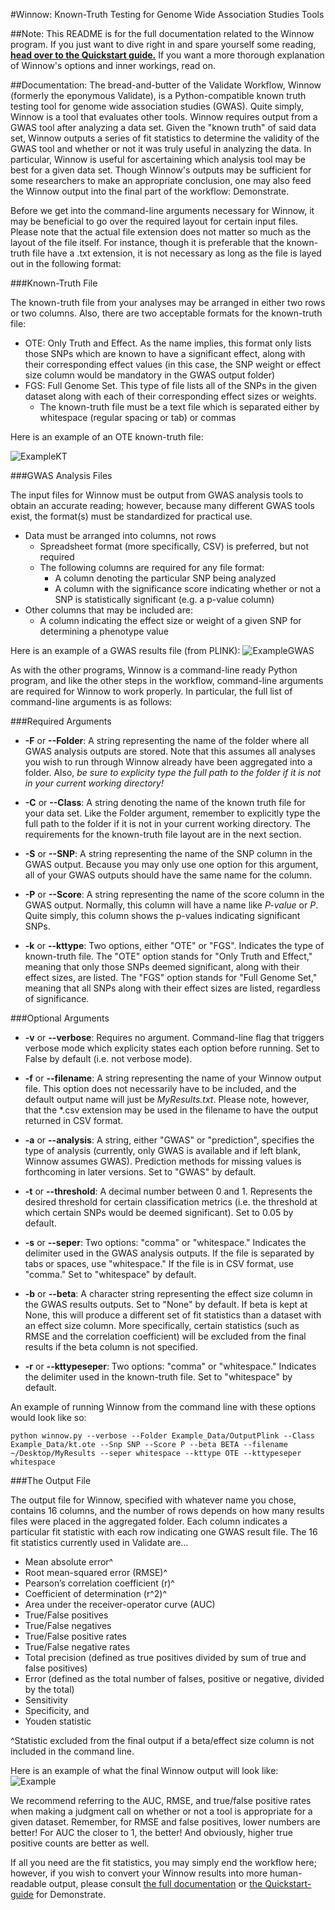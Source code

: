#Winnow: Known-Truth Testing for Genome Wide Association Studies Tools

##Note:
This README is for the full documentation related to the Winnow program. 
If you just want to dive right in and spare yourself some reading, **[head over to the Quickstart guide.](https://github.com/UNCW-iPlant/Quickstart-guide/blob/master/docs/Winnow.md)** 
If you want a more thorough explanation of Winnow's options and inner workings, read on.

##Documentation:
The bread-and-butter of the Validate Workflow, Winnow (formerly the eponymous Validate), is a Python-compatible known truth testing tool for genome wide association studies (GWAS). Quite simply, Winnow is a tool that evaluates other tools. 
Winnow requires output from a GWAS tool after analyzing a data set. Given the "known truth" of said data set, Winnow outputs a series of fit statistics to determine 
the validity of the GWAS tool and whether or not it was truly useful in analyzing the data. In particular, Winnow is useful for ascertaining which analysis tool may be best for a given data set.
Though Winnow's outputs may be sufficient for some researchers to make an appropriate conclusion, one may also feed the Winnow output into the final part of the workflow: Demonstrate.

Before we get into the command-line arguments necessary for Winnow, it may be beneficial to go over the required layout for certain input files.
Please note that the actual file extension does not matter so much as the layout of the file itself. For instance, though it is preferable that the known-truth file have a .txt extension,
it is not necessary as long as the file is layed out in the following format:

###Known-Truth File

The known-truth file from your analyses may be arranged in either two rows or two columns. Also, there are two acceptable formats for the known-truth file:
  * OTE: Only Truth and Effect. As the name implies, this format only lists those SNPs which are known to have a significant effect, along with their corresponding effect values (in this case, the SNP weight or effect size column would be mandatory in the GWAS output folder)
  * FGS: Full Genome Set. This type of file lists all of the SNPs in the given dataset along with each of their corresponding effect sizes or weights.
    * The known-truth file must be a text file which is separated either by whitespace (regular spacing or tab) or commas 

Here is an example of an OTE known-truth file:

![ExampleKT](https://pods.iplantcollaborative.org/wiki/download/attachments/14582582/Screen%20Shot%202015-02-05%20at%201.29.03%20PM.png?version=1&modificationDate=1423340032000&api=v2)

###GWAS Analysis Files

The input files for Winnow must be output from GWAS analysis tools to obtain an accurate reading; however, because many different GWAS tools exist, the format(s) must be standardized for practical use.
* Data must be arranged into columns, not rows
  * Spreadsheet format (more specifically, CSV) is preferred, but not required
  * The following columns are required for any file format:
    * A column denoting the particular SNP being analyzed
    * A column with the significance score indicating whether or not a SNP is statistically significant (e.g. a p-value column)
* Other columns that may be included are:
  * A column indicating the effect size or weight of a given SNP for determining a phenotype value 

Here is an example of a GWAS results file (from PLINK):
![ExampleGWAS](https://pods.iplantcollaborative.org/wiki/download/attachments/14582582/Screen%20Shot%202015-02-05%20at%201.26.27%20PM.png?version=1&modificationDate=1423339997000&api=v2)

As with the other programs, Winnow is a command-line ready Python program, and like the other steps in the workflow, command-line arguments are required for Winnow to work properly.
In particular, the full list of command-line arguments is as follows:

###Required Arguments

* **-F** or **--Folder**: A string representing the name of the folder where all GWAS analysis outputs are stored. 
Note that this assumes all analyses you wish to run through Winnow already have been aggregated into a folder. 
Also, *be sure to explicity type the full path to the folder if it is not in your current working directory!*

* **-C** or **--Class**: A string denoting the name of the known truth file for your data set. 
Like the Folder argument, remember to explicitly type the full path to the folder if it is not in your current working directory.
The requirements for the known-truth file layout are in the next section. 

* **-S** or **--SNP**: A string representing the name of the SNP column in the GWAS output. 
Because you may only use one option for this argument, all of your GWAS outputs should have the same name for the column.

* **-P** or **--Score**: A string representing the name of the score column in the GWAS output.
Normally, this column will have a name like *P-value* or *P*. 
Quite simply, this column shows the p-values indicating significant SNPs.

* **-k** or **--kttype**: Two options, either "OTE" or "FGS". Indicates the type of known-truth file. 
The "OTE" option stands for "Only Truth and Effect," meaning that only those SNPs deemed significant, along with their effect sizes, are listed.
The "FGS" option stands for "Full Genome Set," meaning that all SNPs along with their effect sizes are listed, regardless of significance.

###Optional Arguments

* **-v** or **--verbose**: Requires no argument. Command-line flag that triggers verbose mode which explicity states each option before running.
Set to False by default (i.e. not verbose mode).

* **-f** or **--filename**: A string representing the name of your Winnow output file. 
This option does not necessarily have to be included, and the default output name will just be *MyResults.txt*.
Please note, however, that the *.csv extension may be used in the filename to have the output returned in CSV format.

* **-a** or **--analysis**: A string, either "GWAS" or "prediction", specifies the type of analysis (currently, only GWAS is available and if left blank, Winnow assumes GWAS).
Prediction methods for missing values is forthcoming in later versions. Set to "GWAS" by default.

* **-t** or **--threshold**: A decimal number between 0 and 1. 
Represents the desired threshold for certain classification metrics (i.e. the threshold at which certain SNPs would be deemed significant).
Set to 0.05 by default.

* **-s** or **--seper**: Two options: "comma" or "whitespace." Indicates the delimiter used in the GWAS analysis outputs. If the file is separated by tabs or spaces, use "whitespace." If the file is in CSV format, use "comma."
Set to "whitespace" by default.

* **-b** or **--beta**: A character string representing the effect size column in the GWAS results outputs. 
Set to "None" by default. If beta is kept at None, this will produce a different set of fit statistics than a dataset with an effect size column. 
More specifically, certain statistics (such as RMSE and the correlation coefficient) will be excluded from the final results if the beta column is not specified.

* **-r** or **--kttypeseper**: Two options: "comma" or "whitespace." Indicates the delimiter used in the known-truth file.
Set to "whitespace" by default.

An example of running Winnow from the command line with these options would look like so:

`python winnow.py --verbose --Folder Example_Data/OutputPlink --Class Example_Data/kt.ote --Snp SNP --Score P --beta BETA --filename ~/Desktop/MyResults --seper whitespace --kttype OTE --kttypeseper whitespace`

###The Output File

The output file for Winnow, specified with whatever name you chose, contains 16 columns, and the number of rows depends on how many results files were placed in the aggregated folder. 
Each column indicates a particular fit statistic with each row indicating one GWAS result file. 
The 16 fit statistics currently used in Validate are…

* Mean absolute error^
* Root mean-squared error (RMSE)^
* Pearson’s correlation coefficient (r)^
* Coefficient of determination (r^2)^
* Area under the receiver-operator curve (AUC)
* True/False positives
* True/False negatives
* True/False positive rates
* True/False negative rates
* Total precision (defined as true positives divided by sum of true and false positives)
* Error (defined as the total number of falses, positive or negative, divided by the total)
* Sensitivity
* Specificity, and
* Youden statistic

^Statistic excluded from the final output if a beta/effect size column is not included in the command line.

Here is an example of what the final Winnow output will look like:
![Example](https://pods.iplantcollaborative.org/wiki/download/attachments/14582582/Screen%20Shot%202015-02-12%20at%2011.57.00%20AM.png?version=1&modificationDate=1423760331000&api=v2)

We recommend referring to the AUC, RMSE, and true/false positive rates when making a judgment call on whether or not a tool is appropriate for a given dataset.
Remember, for RMSE and false positives, lower numbers are better! For AUC the closer to 1, the better! And obviously, higher true positive counts are better as well.

If all you need are the fit statistics, you may simply end the workflow here; however, if you wish to convert your Winnow results into more human-readable output, please
consult [the full documentation](Demonstrate/README.md) or [the Quickstart-guide](https://github.com/UNCW-iPlant/Quickstart-guide/blob/master/docs/Demonstrate.md) for Demonstrate.
